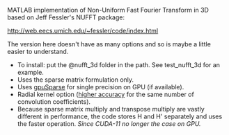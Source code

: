 MATLAB implementation of Non-Uniform Fast Fourier Transform in 3D based on Jeff Fessler's NUFFT package:

http://web.eecs.umich.edu/~fessler/code/index.html

The version here doesn't have as many options and so is maybe a little easier to understand.

* To install: put the @nufft_3d folder in the path. See test_nufft_3d for an example. 
* Uses the sparse matrix formulation only.
* Uses [gpuSparse](https://github.com/marcsous/gpuSparse) for single precision on GPU (if available).
* Radial kernel option ([higher accuracy](https://cds.ismrm.org/protected/16MPresentations/abstracts/1763.html) for the same number of convolution coefficients).
* Because sparse matrix multiply and transpose multiply are vastly different in performance, the code stores H and H' separately and uses the faster operation. <i>Since CUDA-11 no longer the case on GPU.</i>
